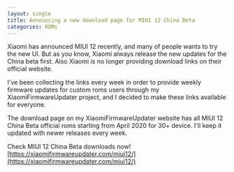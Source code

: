 ```yaml
---
layout: single
title: Announcing a new download page for MIUI 12 China Beta
categories: ROMs
---
```


Xiaomi has announced MIUI 12 recently, and many of people wants to try the new UI. But as you know, Xiaomi always release the new updates for the China beta first. Also Xiaomi is no longer providing download links on their official website.

I've been collecting the links every week in order to provide weekly firmware updates for custom roms users through my XiaomiFirmwareUpdater project, and I decided to make these links available for everyone.

The download page on my XiaomiFirmwareUpdater website has all MIUI 12 China Beta official roms starting from April 2020 for 30+ device. I'll keep it updated with newer releases every week.

Check MIUI 12 China Beta downloads now! [https://xiaomifirmwareupdater.com/miui12/](https://xiaomifirmwareupdater.com/miui12/)
